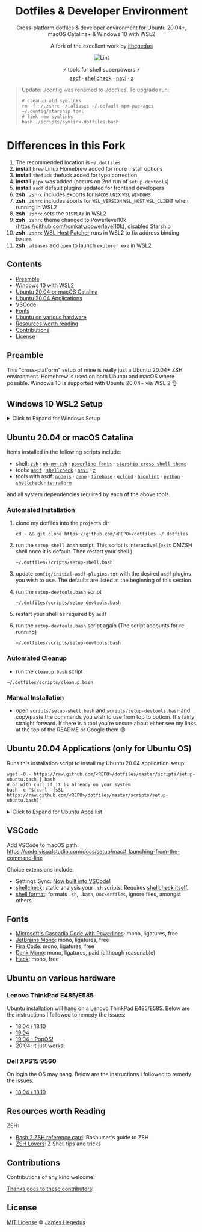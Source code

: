 <div align="center">

# Dotfiles & Developer Environment

Cross-platform dotfiles & developer environment for Ubuntu 20.04+, macOS Catalina+ & Windows 10 with WSL2

A fork of the excellent work by [jthegedus](https://github.com/jthegedus/dotfiles)

![Lint](https://github.com/jthegedus/asdf-firebase/workflows/Lint/badge.svg)

⚡️ tools for shell superpowers ⚡️<br/>[asdf](https://github.com/asdf-vm/asdf) · [shellcheck](https://github.com/koalaman/shellcheck) · [navi](https://github.com/denisidoro/navi) · [z](https://github.com/rupa/z)

</div>

> Update: ./config was renamed to ./dotfiles. To upgrade run:
>
> ```shell
> # cleanup old symlinks
> rm -f ~/.zshrc ~/.aliases ~/.default-npm-packages ~/.config/starship.toml
> # link new symlinks
> bash ./scripts/symlink-dotfiles.bash
> ```

# Differences in this Fork

1. The recommended location is `~/.dotfiles`
2. **install** `brew` Linux Homebrew added for more install options
3. **install** `thefuck` thefuck added for typo correction
4. **install** `pipx` was added (occurs on 2nd run of `setup-devtools`)
5. **install** `asdf` default plugins updated for frontend developers
6. **zsh** `.zshrc` includes exports for `MACOS` `UNIX` `WSL` `WINDOWS`
7. **zsh** `.zshrc` includes eports for `WSL_VERSION` `WSL_HOST` `WSL_CLIENT` when running in WSL2
8. **zsh** `.zshrc` sets the `DISPLAY` in WSL2
9. **zsh** `.zshrc` theme changed to Powerlevel10k (https://github.com/romkatv/powerlevel10k), disabled Starship
10. **zsh** `.zshrc` [WSL Host Patcher](https://github.com/CzBiX/WSLHostPatcher) runs in WSL2 to fix address binding issues
11. **zsh** `.aliases` add `open` to launch `explorer.exe` in WSL2

## Contents

- [Preamble](#preamble)
- [Windows 10 with WSL2](#windows-10-with-wsl2)
- [Ubuntu 20.04 or macOS Catalina](#ubuntu-2004-or-macos-catalina)
- [Ubuntu 20.04 Applications](#ubuntu-2004-applications)
- [VSCode](#vscode)
- [Fonts](#fonts)
- [Ubuntu on various hardware](#ubuntu-on-various-hardware)
- [Resources worth reading](#resources-worth-reading)
- [Contributions](#contributions)
- [License](#license)

## Preamble

This "cross-platform" setup of mine is really just a Ubuntu 20.04+ ZSH environment. Homebrew is used on both Ubuntu and macOS where possible. Windows 10 is supported with Ubuntu 20.04+ via WSL 2 👌

## Windows 10 WSL2 Setup

<details>
<summary>Click to Expand for Windows Setup</summary>

### Enable WSL

1. press `windows key`
2. type `developer settings` & press `enter`
3. select `developer mode`
4. press `windows key`
5. type `turn windows features on or off` & press `enter`
6. check `Windows Subsystem for Linux` & then press `ok`
7. reboot

### Ubuntu 20.04 on Windows

Install the [Ubuntu 20.04 Shell](https://www.microsoft.com/en-us/p/ubuntu-2004-lts/9n6svws3rx71).

Boot the app and follow any instructions to setup your Ubuntu user profile.

Update Ubuntu deps with: `sudo apt-get update && sudo apt-get upgrade`

### Set WSL2 Version

In powershell (admin) set the WSL version for your Ubuntu shell:

```shell
# wsl --set-version <Distro> <Version>
wsl --set-version Ubuntu-20.04 2
```

Validate the correct WSL version is being used:

```shell
wsl --list --verbose
```

See the [development of WSL on GitHub](https://github.com/microsoft/WSL).

### Windows Terminal

Microsoft's new [Terminal application for Windows 10](https://www.microsoft.com/store/productId/9N0DX20HK701) is a modern terminal app with support for different shells, themes, tabs and unicode (read emoji) support.

See the [development of Terminal on GitHub](https://github.com/microsoft/terminal).

### VSCode with WSL 2

With VSCode's remote server feature, we now have native support for WSL within VSCode! Simply run `code .` from within a project folder in any terminal, if VSCode detects it needs to use WSL it will 💯 See the [docs for further information](https://code.visualstudio.com/docs/remote/wsl).

See the [VSCode remote server development on GitHub](https://github.com/microsoft/vscode-remote-release).

### Last Steps

Now that we have WSL 2 working and a Ubuntu 20.04 Bash shell we can essentially follow the below Ubuntu guide below ⬇️

</details>

## Ubuntu 20.04 or macOS Catalina

Items installed in the following scripts include:

- shell: [`zsh`](https://github.com/ohmyzsh/ohmyzsh/wiki/Installing-ZSH) · [`oh-my-zsh`](https://github.com/ohmyzsh/ohmyzsh) · [`powerline fonts`](https://github.com/powerline/fonts) · [`starship cross-shell theme`](https://starship.rs/)
- tools: [`asdf`](https://github.com/asdf-vm/asdf) · [`shellcheck`](https://github.com/koalaman/shellcheck) · [`navi`](https://github.com/denisidoro/navi) · [`z`](https://github.com/rupa/z)
- tools with asdf: [`nodejs`](https://github.com/asdf-vm/asdf-nodejs) · [`deno`](https://github.com/asdf-community/asdf-deno) · [`firebase`](https://github.com/jthegedus/asdf-firebase) · [`gcloud`](https://github.com/jthegedus/asdf-gcloud) · [`hadolint`](https://github.com/looztra/asdf-hadolint) · [`python`](https://github.com/danhper/asdf-python) · [`shellcheck`](https://github.com/luizm/asdf-shellcheck) · [`terraform`](https://github.com/Banno/asdf-hashicorp)

and all system dependencies required by each of the above tools.

### Automated Installation

1. clone my dotfiles into the `projects` dir

   ```shell
   cd ~ && git clone https://github.com/<REPO>/dotfiles ~/.dotfiles
   ```

2. run the `setup-shell.bash` script. This script is interactive! (`exit` OMZSH shell once it is default. Then restart your shell.)

   ```shell
   ~/.dotfiles/scripts/setup-shell.bash
   ```

3. update `config/initial-asdf-plugins.txt` with the desired `asdf` plugins you wish to use. The defaults are listed at the beginning of this section.

4. run the `setup-devtools.bash` script

   ```shell
   ~/.dotfiles/scripts/setup-devtools.bash
   ```

5. restart your shell as required by `asdf`

6. run the `setup-devtools.bash` script again (The script accounts for re-running)

   ```shell
   ~/.dotfiles/scripts/setup-devtools.bash
   ```

### Automated Cleanup

- run the `cleanup.bash` script

```shell
~/.dotfiles/scripts/cleanup.bash
```

### Manual Installation

- open `scripts/setup-shell.bash` and `scripts/setup-devtools.bash` and copy/paste the commands you wish to use from top to bottom. It's fairly straight forward. If there is a tool you're unsure about either see my links at the top of the README or Google them 😉

## Ubuntu 20.04 Applications (only for Ubuntu OS)

Runs this installation script to install my Ubuntu 20.04 application setup:

```shell
wget -O - https://raw.github.com/<REPO>/dotfiles/master/scripts/setup-ubuntu.bash | bash
# or with curl if it is already on your system
bash -c "$(curl -fsSL https://raw.github.com/<REPO>/dotfiles/master/scripts/setup-ubuntu.bash)"
```

<details>
<summary>Click to Expand for Ubuntu Apps list</summary>

#### Comes with the following apps

From aptitude:

- `git`, `curl`, `tar`, `apt-transport-https`, `gnome-tweaks`

From the web:

- [Firefox Developer Edition](https://www.mozilla.org/en-US/firefox/developer/): All the latest developer tools in beta, plus experimental features like the Multi-line Console Editor and WebSocket Inspector.

From the Ubuntu Store (snaps):

- [VSCode](https://code.visualstudio.com/): Mircosoft's free, open-source code editor.
- [GitKraken](https://www.gitkraken.com/git-client): Cross-platform Git GUI.
- [Slack](https://slack.com/): Team communication app.
- [Discord](https://discordapp.com/): Community communication app.
- [Signal](https://signal.org/): Privacy focused messaging app.

#### Other apps worth considering

- [Solaar](https://pwr.github.io/Solaar/): Logitech Wireless device management. `sudo apt install solaar`.
- [Barrier](https://snapcraft.io/barrier): Cross-platform mouse/keyboard sharing. [Synergy](https://symless.com/synergy): The commercial reimplementation.
- Gnome Extensions (requires `sudo apt-get install chrome-gnome-shell -y`): - [Sound Input & Output Device Chooser](https://extensions.gnome.org/extension/906/sound-output-device-chooser/): Select audio IO from media dropdown. - [ShellTile](https://extensions.gnome.org/extension/657/shelltile/): A tiling window extension for GNOME Shell. - [Caffeine](https://extensions.gnome.org/extension/517/caffeine/): Disable the screensaver and auto suspend. - [Frippery Move Clock](https://extensions.gnome.org/extension/2/move-clock/): Move clock to left of status menu button. - [Panel OSD](https://extensions.gnome.org/extension/708/panel-osd/): Configuring where on the (main) screen notifications will appear, instead of just above the message tray.

</details>

## VSCode

Add VSCode to macOS path: https://code.visualstudio.com/docs/setup/mac#_launching-from-the-command-line

Choice extensions include:

- Settings Sync: [Now built into VSCode](https://code.visualstudio.com/docs/editor/settings-sync)!
- [shellcheck](https://marketplace.visualstudio.com/items?itemName=timonwong.shellcheck): static analysis your `.sh` scripts. Requires [shellcheck itself](https://github.com/koalaman/shellcheck#shellcheck---a-shell-script-static-analysis-tool).
- [shell format](https://github.com/foxundermoon/vs-shell-format): formats `.sh`, `.bash`, `Dockerfiles`, ignore files, amongst others.

## Fonts

- [Microsoft's Cascadia Code with Powerlines](https://github.com/microsoft/cascadia-code): mono, ligatures, free
- [JetBrains Mono](https://www.jetbrains.com/lp/mono/#how-to-install): mono, ligatures, free
- [Fira Code](https://github.com/tonsky/FiraCode): mono, ligatures, free
- [Dank Mono](https://dank.sh/): mono, ligatures, paid (although reasonable)
- [Hack](https://github.com/source-foundry/Hack): mono, free

## Ubuntu on various hardware

### Lenovo ThinkPad E485/E585

Ubuntu installation will hang on a Lenovo ThinkPad E485/E585. Below are the instructions I followed to remedy the issues:

- [18.04 / 18.10](https://medium.com/@jthegedus/ubuntu-18-04-lts-on-lenovo-thinkpad-e485-15e1d601473f)
- [19.04](https://medium.com/@jthegedus/ubuntu-19-04-lts-on-lenovo-thinkpad-e485-bf2d6cfd9cad)
- [19.04 - PopOS!](https://medium.com/@jthegedus/popos-19-04-on-lenovo-thinkpad-e485-ac3951199132)
- 20.04: it just works!

### Dell XPS15 9560

On login the OS may hang. Below are the instructions I followed to remedy the issues:

- [18.04 / 18.10](https://medium.com/@jthegedus/ubuntu-18-04-lts-on-a-dell-xps-db4dcee9a2f9)

## Resources worth Reading

ZSH:

- [Bash 2 ZSH reference card](http://www.bash2zsh.com/zsh_refcard/refcard.pdf): Bash user's guide to ZSH
- [ZSH Lovers](http://grml.org/zsh/zsh-lovers.html): Z Shell tips and tricks

## Contributions

Contributions of any kind welcome!

[Thanks goes to these contributors](https://github.com/jthegedus/dotfiles/graphs/contributors)!

## License

[MIT License](LICENSE) © [James Hegedus](https://github.com/jthegedus/)
